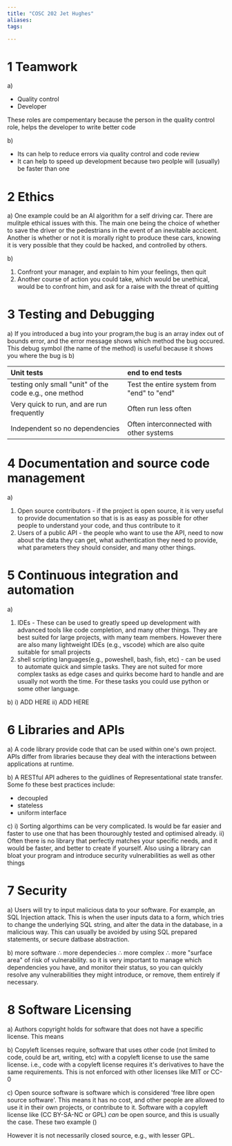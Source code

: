 ```yaml
---
title: "COSC 202 Jet Hughes"
aliases: 
tags: 

---
```



<div style="page-break-after: always;"></div>

# 1 Teamwork
a) 
-  Quality control
- Developer

These roles are compementary because the person in the quality control role, helps the developer to write better code

b) 
- Its can help to reduce errors via quality control and code review
- It can help to speed up development because two peolple will (usually) be faster than one


<div style="page-break-after: always;"></div>

# 2 Ethics

a) One example could be an AI algorithm for a self driving car. There are mulitple ethical issues with this. The main one being the choice of whether to save the driver or the pedestrians in the event of an inevitable accicent. Another is whether or not it is morally right to produce these cars, knowing it is very possible that they could be hacked, and controlled by others.

b) 
1) Confront your manager, and explain to him your feelings, then quit
2) Another course of action you could take, which would be unethical, would be to confront him, and ask for a raise with the threat of quitting


<div style="page-break-after: always;"></div>

# 3 Testing and Debugging

a) If you introduced a bug into your program,the bug is an array index out of bounds error, and the error message shows which method the bug occured. This debug symbol (the name of the method) is useful because it shows you where the bug is
b) 

| Unit tests                                             | end to end tests                           |
|:-------------------------------------------------------|:-------------------------------------------|
| testing only small "unit" of the code e.g., one method | Test the entire system from "end" to "end" |
| Very quick to run, and are run frequently              | Often run less often                       |
| Independent so no dependencies                         | Often interconnected with other systems    |


<div style="page-break-after: always;"></div>

# 4 Documentation and source code management

a) 
1) Open source contributors - if the project is open source, it is very useful to provide documentation so that is is as easy as possible for other people to understand your code, and thus contribute to it
2) Users of a public API - the people who want to use the API, need to now about the data they can get, what authentication they need to provide, what parameters they should consider, and many other things. 


<div style="page-break-after: always;"></div>

# 5 Continuous integration and automation

a) 
1) IDEs - These can be used to greatly speed up development with advanced tools like code completion, and many other things. They are best suited for large projects, with many team members. However there are also many lightweight IDEs (e.g., vscode) which are also quite suitable for small projects
2) shell scripting languages(e.g., poweshell, bash, fish, etc) - can be used to automate quick and simple tasks. They are not suited for more complex tasks as edge cases and quirks become hard to handle and are usually not worth the time. For these tasks you could use python or some other language.

b)
i) ADD HERE
ii) ADD HERE



<div style="page-break-after: always;"></div>

# 6 Libraries and APIs

a) A code library provide code that can be used within one's own project. APIs differ from libraries because they deal with the interactions between applications at runtime. 

b) A RESTful API adheres to the guidlines of Representational state transfer. Some fo these best practices include:
- decoupled
- stateless
- uniform interface

c)
i) Sorting algorthims can be very complicated. Is would be far easier and faster to use one that has been thouroughly tested and optimised already.
ii) Often there is no library that perfectly matches your specific needs, and it would be faster, and better to create if yourself. Also using a library can bloat your program and introduce security vulnerabilities as well as other things

<div style="page-break-after: always;"></div>

# 7 Security
a) Users will try to input malicious data to your software. For example, an SQL Injection attack. This is when the user inputs data to a form, which tries to change the underlying SQL string, and alter the data in the database, in a malicious way. This can usually be avoided by using SQL prepared statements, or secure datbase abstraction.

b) more software ∴ more dependecies ∴ more complex ∴ more "surface area" of risk of vulnerability. so it is very important to manage which dependencies you have, and monitor their status, so you can quickly resolve any vulnerabilities they might introduce, or remove, them entirely if necessary.

<div style="page-break-after: always;"></div>

# 8 Software Licensing

a) Authors copyright holds for software that does not have a specific license. This means 

b) Copyleft licenses require, software that uses other code (not limited to code, could be art, writing, etc) with a copyleft license to use the same license. i.e., code with a copyleft license requires it's derivatives to have the same requirements. This is not enforced with other licenses like MIT or CC-0

c) Open source software is software which is considered 'free libre open source software'. This means it has no cost, and other people are allowed to use it in their own projects, or contribute to it. Software with a copyleft license like (CC BY-SA-NC or GPL) *can* be open source, and this is usually the case. These two example ()

However it is not necessarily closed source, e.g., with lesser GPL. 